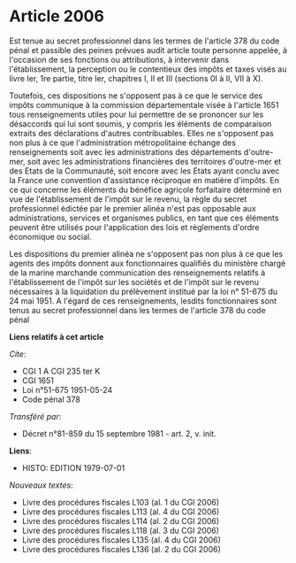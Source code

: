 # Article 2006

Est tenue au secret professionnel dans les termes de l'article 378 du code pénal et passible des peines prévues audit article
toute personne appelée, à l'occasion de ses fonctions ou attributions, à intervenir dans l'établissement, la perception ou le
contentieux des impôts et taxes visés au livre Ier, 1re partie, titre Ier, chapitres I, II et III (sections 0I à II, VII à
X).

Toutefois, ces dispositions ne s'opposent pas à ce que le service des impôts communique à la commission départementale visée
à l'article 1651 tous renseignements utiles pour lui permettre de se prononcer sur les désaccords qui lui sont soumis, y
compris les éléments de comparaison extraits des déclarations d'autres contribuables. Elles ne s'opposent pas non plus à ce
que l'administration métropolitaine échange des renseignements soit avec les administrations des départements d'outre-mer,
soit avec les administrations financières des territoires d'outre-mer et des Etats de la Communauté, soit encore avec les
Etats ayant conclu avec la France une convention d'assistance réciproque en matière d'impôts. En ce qui concerne les éléments
du bénéfice agricole forfaitaire déterminé en vue de l'établissement de l'impôt sur le revenu, la règle du secret
professionnel édictée par le premier alinéa n'est pas opposable aux administrations, services et organismes publics, en tant
que ces éléments peuvent être utilisés pour l'application des lois et règlements d'ordre économique ou social.

Les dispositions du premier alinéa ne s'opposent pas non plus à ce que les agents des impôts donnent aux fonctionnaires
qualifiés du ministère chargé de la marine marchande communication des renseignements relatifs à l'établissement de l'impôt
sur les sociétés et de l'impôt sur le revenu nécessaires à la liquidation du prélèvement institué par la loi n° 51-675 du 24
mai 1951. A l'égard de ces renseignements, lesdits fonctionnaires sont tenus au secret professionnel dans les termes de
l'article 378 du code pénal

**Liens relatifs à cet article**

_Cite_:

  - CGI 1 A CGI 235 ter K
  - CGI 1651
  - Loi n°51-675 1951-05-24
  - Code pénal 378

_Transféré par_:

  - Décret n°81-859 du 15 septembre 1981 - art. 2, v. init.

**Liens**:

  - HISTO: EDITION 1979-07-01

_Nouveaux textes_:

  - Livre des procédures fiscales L103 (al. 1 du CGI 2006)
  - Livre des procédures fiscales L113 (al. 4 du CGI 2006)
  - Livre des procédures fiscales L114 (al. 2 du CGI 2006)
  - Livre des procédures fiscales L118 (al. 3 du CGI 2006)
  - Livre des procédures fiscales L135 (al. 4 du CGI 2006)
  - Livre des procédures fiscales L136 (al. 2 du CGI 2006)
